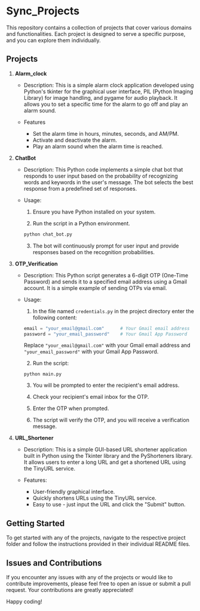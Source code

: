 # Sync_Projects

This repository contains a collection of projects that cover various domains and functionalities. Each project is designed to serve a specific purpose, and you can explore them individually.

## Projects

1. **Alarm_clock**
   - Description: This is a simple alarm clock application developed using Python's tkinter for the graphical user interface, PIL (Python Imaging Library) for image handling, and pygame for audio playback. It allows you to set a specific time for the alarm to go off and play an alarm sound.
   
   - Features
        - Set the alarm time in hours, minutes, seconds, and AM/PM.
        - Activate and deactivate the alarm.
        - Play an alarm sound when the alarm time is reached.
      
2. **ChatBot**
   - Description: This Python code implements a simple chat bot that responds to user input based on the probability of recognizing words and keywords in the user's message. The bot selects the best response from a predefined set of responses.
   - Usage: 
        1. Ensure you have Python installed on your system.

        2. Run the script in a Python environment.

        ```bash
        python chat_bot.py
        ```

        3. The bot will continuously prompt for user input and provide responses based on the recognition probabilities.


3. **OTP_Verification**
   - Description: This Python script generates a 6-digit OTP (One-Time Password) and sends it to a specified email address using a Gmail account. It is a simple example of sending OTPs via email.
   - Usage: 
        1. In the file named `credentials.py` in the project directory enter the following content:

        ```python
        email = "your_email@gmail.com"      # Your Gmail email address
        password = "your_email_password"    # Your Gmail App Password
        ```

        Replace `"your_email@gmail.com"` with your Gmail email address and `"your_email_password"` with your Gmail App Password.

        2. Run the script:

        ```shell
        python main.py
        ```

        3. You will be prompted to enter the recipient's email address.

        4. Check your recipient's email inbox for the OTP.

        5. Enter the OTP when prompted.

        6. The script will verify the OTP, and you will receive a verification message.

4. **URL_Shortener**

   - Description: This is a simple GUI-based URL shortener application built in Python using the Tkinter library and the PyShorteners library. It allows users to enter a long URL and get a shortened URL using the TinyURL service.

   - Features: 
        - User-friendly graphical interface.
        - Quickly shortens URLs using the TinyURL service.
        - Easy to use - just input the URL and click the "Submit" button.

## Getting Started

To get started with any of the projects, navigate to the respective project folder and follow the instructions provided in their individual README files.


## Issues and Contributions

If you encounter any issues with any of the projects or would like to contribute improvements, please feel free to open an issue or submit a pull request. Your contributions are greatly appreciated!

Happy coding!
